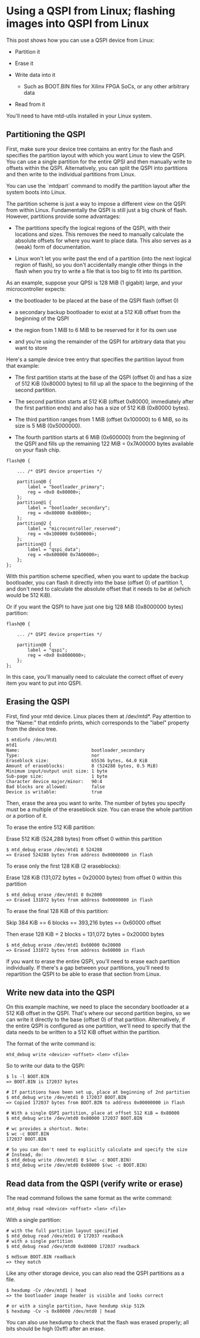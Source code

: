# Using a QSPI from Linux; flashing images into QSPI from Linux

This post shows how you can use a QSPI device from Linux:

-   Partition it
    
-   Erase it
    
-   Write data into it
    
    -   Such as BOOT.BIN files for Xilinx FPGA SoCs, or any other arbitrary data
    
-   Read from it
    

You'll need to have mtd-utils installed in your Linux system.

## Partitioning the QSPI

First, make sure your device tree contains an entry for the flash and specifies the partition layout with which you want Linux to view the QSPI. You can use a single partition for the entire QPSI and then manually write to offsets within the QSPI. Alternatively, you can split the QSPI into partitions and then write to the individual partitions from Linux.

You can use the \`mtdpart\` command to modify the partition layout after the system boots into Linux.

The partition scheme is just a way to impose a different view on the QSPI from within Linux. Fundamentally the QSPI is still just a big chunk of flash. However, partitions provide some advantages:

-   The partitions specify the logical regions of the QSPI, with their locations and sizes. This removes the need to manually calculate the absolute offsets for where you want to place data. This also serves as a (weak) form of documentation.
    
-   Linux won't let you write past the end of a partition (into the next logical region of flash), so you don't accidentally mangle other things in the flash when you try to write a file that is too big to fit into its partition.
    

As an example, suppose your QPSI is 128 MiB (1 gigabit) large, and your microcontroller expects:

-   the bootloader to be placed at the base of the QSPI flash (offset 0)
    
-   a secondary backup bootloader to exist at a 512 KiB offset from the beginning of the QSPI
    
-   the region from 1 MiB to 6 MiB to be reserved for it for its own use
    
-   and you're using the remainder of the QSPI for arbitrary data that you want to store
    

Here's a sample device tree entry that specifies the partition layout from that example:

-   The first partition starts at the base of the QSPI (offset 0) and has a size of 512 KiB (0x80000 bytes) to fill up all the space to the beginning of the second partition.
    
-   The second partition starts at 512 KiB (offset 0x80000, immediately after the first partition ends) and also has a size of 512 KiB (0x80000 bytes).
    
-   The third partition ranges from 1 MiB (offset 0x100000) to 6 MiB, so its size is 5 MiB (0x5000000).
    
-   The fourth partition starts at 6 MiB (0x600000) from the beginning of the QSPI and fills up the remaining 122 MiB = 0x7A00000 bytes available on your flash chip.
    

```
flash@0 {

	... /* QSPI device properties */

	partition@0 {
		label = "bootloader_primary";
		reg = <0x0 0x80000>;
	};
	partition@1 {
		label = "bootloader_secondary";
		reg = <0x80000 0x80000>;
	};
	partition@2 {
		label = "microcontroller_reserved";
		reg = <0x100000 0x500000>;
	};
	partition@3 {
		label = "qspi_data";
		reg = <0x600000 0x7A00000>;
	};
};
```

With this partition scheme specified, when you want to update the backup bootloader, you can flash it directly into the base (offset 0) of partition 1, and don't need to calculate the absolute offset that it needs to be at (which would be 512 KiB).

Or if you want the QSPI to have just one big 128 MiB (0x8000000 bytes) partition:

```
flash@0 {

	... /* QSPI device properties */

	partition@0 {
		label = "qspi";
		reg = <0x0 0x8000000>;
	};
};
```

In this case, you'll manually need to calculate the correct offset of every item you want to put into QSPI.

## Erasing the QSPI

First, find your mtd device. Linux places them at /dev/mtd\*. Pay attention to the "Name:" that mtdinfo prints, which corresponds to the "label" property from the device tree.

```
$ mtdinfo /dev/mtd1
mtd1
Name:                           bootloader_secondary
Type:                           nor
Eraseblock size:                65536 bytes, 64.0 KiB
Amount of eraseblocks:          8 (524288 bytes, 0.5 MiB)
Minimum input/output unit size: 1 byte
Sub-page size:                  1 byte
Character device major/minor:   90:4
Bad blocks are allowed:         false
Device is writable:             true
```

Then, erase the area you want to write. The number of bytes you specify must be a multiple of the eraseblock size. You can erase the whole partition or a portion of it.

To erase the entire 512 KiB partition:

Erase 512 KiB (524,288 bytes) from offset 0 within this partition

```
$ mtd_debug erase /dev/mtd1 0 524288
=> Erased 524288 bytes from address 0x00000000 in flash
```

To erase only the first 128 KiB (2 eraseblocks):

Erase 128 KiB (131,072 bytes = 0x20000 bytes) from offset 0 within this partition

```
$ mtd_debug erase /dev/mtd1 0 0x2000
=> Erased 131072 bytes from address 0x00000000 in flash
```

To erase the final 128 KiB of this partition:

Skip 384 KiB == 6 blocks == 393,216 bytes == 0x60000 offset

Then erase 128 KiB = 2 blocks = 131,072 bytes = 0x20000 bytes

```
$ mtd_debug erase /dev/mtd1 0x60000 0x20000
=> Erased 131072 bytes from address 0x60000 in flash
```

If you want to erase the entire QSPI, you'll need to erase each partition individually. If there's a gap between your partitions, you'll need to repartition the QSPI to be able to erase that section from Linux.

## Write new data into the QSPI

On this example machine, we need to place the secondary bootloader at a 512 KiB offset in the QSPI. That's where our second partition begins, so we can write it directly to the base (offset 0) of that partition. Alternatively, if the entire QSPI is configured as one partition, we'll need to specify that the data needs to be written to a 512 KiB offset within the partition.

The format of the write command is:

```
mtd_debug write <device> <offset> <len> <file>
```

So to write our data to the QSPI:

```
$ ls -l BOOT.BIN
=> BOOT.BIN is 172037 bytes

# If partitions have been set up, place at beginning of 2nd partition
$ mtd_debug write /dev/mtd1 0 172037 BOOT.BIN
=> Copied 172037 bytes from BOOT.BIN to address 0x00000000 in flash

# With a single QSPI partition, place at offset 512 KiB = 0x80000
$ mtd_debug write /dev/mtd0 0x80000 172037 BOOT.BIN

# wc provides a shortcut. Note:
$ wc -c BOOT.BIN
172037 BOOT.BIN

# So you can don't need to explicitly calculate and specify the size
# Instead, do:
$ mtd_debug write /dev/mtd1 0 $(wc -c BOOT.BIN)
$ mtd_debug write /dev/mtd0 0x80000 $(wc -c BOOT.BIN)
```

## Read data from the QSPI (verify write or erase)

The read command follows the same format as the write command:

```
mtd_debug read <device> <offset> <len> <file>
```

With a single partition:

```
# with the full partition layout specified
$ mtd_debug read /dev/mtd1 0 172037 readback
# with a single partition
$ mtd_debug read /dev/mtd0 0x80000 172037 readback

$ md5sum BOOT.BIN readback
=> they match
```

Like any other storage device, you can also read the QSPI partitions as a file.

```
$ hexdump -Cv /dev/mtd1 | head
=> the bootloader image header is visible and looks correct

# or with a single partition, have hexdump skip 512k
$ hexdump -Cv -s 0x80000 /dev/mtd0 | head
```

You can also use hexdump to check that the flash was erased properly; all bits should be high (0xff) after an erase.